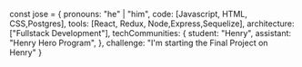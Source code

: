 const jose = {
  pronouns: "he" | "him",
  code: [Javascript, HTML, CSS,Postgres],
  tools: [React, Redux, Node,Express,Sequelize],
  architecture: ["Fullstack Development"],
  techCommunities: {
                        student: "Henry",
                        assistant: "Henry Hero Program",
                      },
 challenge: "I'm starting the Final Project on Henry"
}

<!--
**josesantangelo/josesantangelo** is a ✨ _special_ ✨ repository because its `README.md` (this file) appears on your GitHub profile.

Here are some ideas to get you started:

- 🔭 I’m currently working on ...
- 🌱 I’m currently learning ...
- 👯 I’m looking to collaborate on ...
- 🤔 I’m looking for help with ...
- 💬 Ask me about ...
- 📫 How to reach me: ...
- 😄 Pronouns: ...
- ⚡ Fun fact: ...
-->

